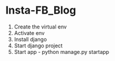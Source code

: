 # Insta-FB_Blog
1. Create the virtual env
2. Activate env
3. Install django
4. Start django project
5. Start app - python manage.py startapp <name>
  
